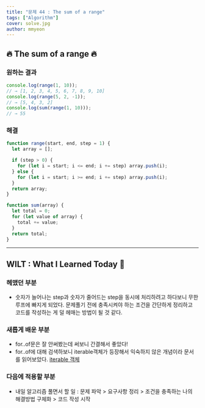 ```yaml
---
title: "문제 44 : The sum of a range"
tags: ["Algorithm"]
cover: solve.jpg
author: mmyeon
---
```


## 🔥 The sum of a range 🔥

### 원하는 결과

```js
console.log(range(1, 10));
// → [1, 2, 3, 4, 5, 6, 7, 8, 9, 10]
console.log(range(5, 2, -1));
// → [5, 4, 3, 2]
console.log(sum(range(1, 10)));
// → 55
```

### 해결

```js
function range(start, end, step = 1) {
  let array = [];

  if (step > 0) {
    for (let i = start; i <= end; i += step) array.push(i);
  } else {
    for (let i = start; i >= end; i += step) array.push(i);
  }
  return array;
}

function sum(array) {
  let total = 0;
  for (let value of array) {
    total += value;
  }
  return total;
}
```

---

## WILT : What I Learned Today 🤔

### 헤맸던 부분

- 숫자가 늘어나는 step과 숫자가 줄어드는 step을 동시에 처리하려고 하다보니 무한루프에 빠지게 되었다. 문제풀기 전에 충족시켜야 하는 조건을 간단하게 정리하고 코드를 작성하는 게 덜 헤매는 방법이 될 것 같다.

### 새롭게 배운 부분

- for..of문은 잘 안써봤는데 써보니 간결해서 좋았다!
- for..of에 대해 검색하보니 iterable객체가 등장해서 익숙하지 않은 개념이라 문서를 읽어보았다. [iterable 객체](https://ko.javascript.info/iterable)

### 다음에 적용할 부분

- 내일 알고리즘 풀면서 할 일 : 문제 파악 > 요구사항 정리 > 조건을 충족하는 나의 해결방법 구체화 > 코드 작성 시작
